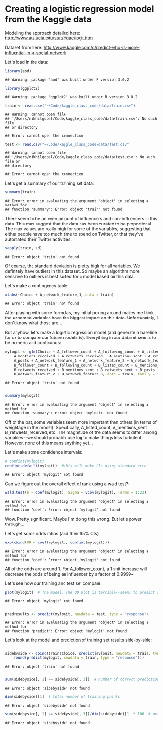 Creating a logistic regression model from the Kaggle data
========================================================

Modeling the approach detailed here: http://www.ats.ucla.edu/stat/r/dae/logit.htm

Dataset from here: http://www.kaggle.com/c/predict-who-is-more-influential-in-a-social-network



Let's load in the data:


```r
library(aod)
```

```
## Warning: package 'aod' was built under R version 3.0.2
```

```r
library(ggplot2)
```

```
## Warning: package 'ggplot2' was built under R version 3.0.2
```

```r
train <- read.csv("~/Code/kaggle_class_code/data/train.csv")
```

```
## Warning: cannot open file
## '/Users/nikhilgopal/Code/kaggle_class_code/data/train.csv': No such file
## or directory
```

```
## Error: cannot open the connection
```

```r
test <- read.csv("~/Code/kaggle_class_code/data/test.csv")
```

```
## Warning: cannot open file
## '/Users/nikhilgopal/Code/kaggle_class_code/data/test.csv': No such file or
## directory
```

```
## Error: cannot open the connection
```


Let's get a summary of our training set data:


```r
summary(train)
```

```
## Error: error in evaluating the argument 'object' in selecting a method for
## function 'summary': Error: object 'train' not found
```


There seem to be an even amount of influencers and non-influencers in this data. This may suggest that the data has been curated to be proportional. The max values are really high for some of the variables, suggesting that either people have too much time to spend on Twitter, or that they've automated their Twitter activities.


```r
sapply(train, sd)
```

```
## Error: object 'train' not found
```


Of course, the standard deviation is pretty high for all variables. We definitely have outliers in this dataset. So maybe an algorithm more sensitive to outliers is best suited for a model based on this data.

Let's make a contingency table:


```r
xtabs(~Choice + A_network_feature_1, data = train)
```

```
## Error: object 'train' not found
```


After playing with some formulas, my initial poking around makes me think the unnamed variables have the biggest impact on this data. Unfortunately, I don't know what those are...

But anyhow, let's make a logistic regression model (and generate a baseline for us to compare our future models to). Everything in our dataset seems to be numeric and continuous:


```r
mylogit <- glm(Choice ~ A_follower_count + A_following_count + A_listed_count + 
    A_mentions_received + A_retweets_received + A_mentions_sent + A_retweets_sent + 
    A_posts + A_network_feature_1 + A_network_feature_2 + A_network_feature_3 + 
    B_follower_count + B_following_count + B_listed_count + B_mentions_received + 
    B_retweets_received + B_mentions_sent + B_retweets_sent + B_posts + B_network_feature_1 + 
    B_network_feature_2 + B_network_feature_3, data = train, family = "binomial")
```

```
## Error: object 'train' not found
```

```r

summary(mylogit)
```

```
## Error: error in evaluating the argument 'object' in selecting a method for
## function 'summary': Error: object 'mylogit' not found
```


Off of the bat, some variables seem more important than others (in terms of weightage in the model). Specifically, A_listed_count, A_mentions_sent, B_retweets_received, etc. The magnitude of the data seems to differ among variables--we should probably use log to make things less turbulent. However, none of this means anything yet...

Let's make some confidence intervals:

```r
# confint(mylogit)
confint.default(mylogit)  #this will make CIs using standard error
```

```
## Error: object 'mylogit' not found
```


Can we figure out the overall effect of rank using a wald test?:


```r
wald.test(b = coef(mylogit), Sigma = vcov(mylogit), Terms = 1:23)
```

```
## Error: error in evaluating the argument 'object' in selecting a method for
## function 'coef': Error: object 'mylogit' not found
```


Wow. Pretty significant. Maybe I'm doing this wrong. But let's power through...

Let's get some odds ratios (and their 95% CIs):

```r
exp(cbind(OR = coef(mylogit), confint(mylogit)))
```

```
## Error: error in evaluating the argument 'object' in selecting a method for
## function 'coef': Error: object 'mylogit' not found
```


All of the odds are around 1. For A_follower_count, a 1 unit increase will decrease the odds of being an influencer by a factor of 0.9999~

Let's see how our training and test set compare:

```r
plot(mylogit)  # The model. The QQ plot is terrible--seems to predict influencers aren't as effective when they actually are and are effctive when they actually aren't
```

```
## Error: object 'mylogit' not found
```

```r

predresults <- predict(mylogit, newdata = test, type = "response")
```

```
## Error: error in evaluating the argument 'object' in selecting a method for
## function 'predict': Error: object 'mylogit' not found
```



Let's look at the model and prediction of training set results side-by-side:


```r

sidebyside <- cbind(train$Choice, predict(mylogit, newdata = train, type = "response"), 
    round(predict(mylogit, newdata = train, type = "response")))
```

```
## Error: object 'train' not found
```

```r

sum(sidebyside[, 1] == sidebyside[, 3])  # number of correct predictions
```

```
## Error: object 'sidebyside' not found
```

```r
dim(sidebyside)[1]  # total number of training points
```

```
## Error: object 'sidebyside' not found
```

```r
sum(sidebyside[, 1] == sidebyside[, 3])/dim(sidebyside)[1] * 100  # percent correctly classified
```

```
## Error: object 'sidebyside' not found
```


